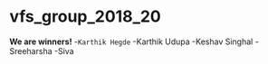# vfs_group_2018_20
**We are winners!**
-`Karthik Hegde`
-Karthik Udupa
-Keshav Singhal
-Sreeharsha
-Siva
